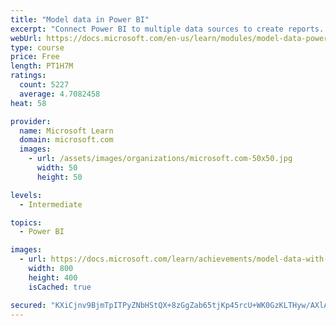 ```yaml
---
title: "Model data in Power BI"
excerpt: "Connect Power BI to multiple data sources to create reports. Define the relationship between your data sources."
webUrl: https://docs.microsoft.com/en-us/learn/modules/model-data-power-bi/
type: course
price: Free
length: PT1H7M
ratings:
  count: 5227
  average: 4.7082458
heat: 58

provider:
  name: Microsoft Learn
  domain: microsoft.com
  images:
    - url: /assets/images/organizations/microsoft.com-50x50.jpg
      width: 50
      height: 50

levels:
  - Intermediate

topics:
  - Power BI

images:
  - url: https://docs.microsoft.com/learn/achievements/model-data-with-power-bi-desktop-social.png
    width: 800
    height: 400
    isCached: true

secured: "KXiCjnv9BjmTpITPyZNbHStQX+8zGgZab65tjKp45rcU+WK0GzKLTHyw/AXlAGxuMv+DdnehpiA2LJ5GGdMb/uGLwbZm/uUOAaWBGXvVQapaL1BZilxPNi7cY9VZhoPYKTEAbeW2zDE+AjP5AIb3PKNEKkvEYNvlquQTbT/dWg17Ro0ZDQgh2F91AGxMM8B8zhUM1YXignszkQduvXI1rBJ2QmOmge1YRtuythQD4ube23L5aNGLG60Nz7haZ+RtvCU+ZecM7T8S1RS9wXmGu1CBoe/9dq/dyy5Hx/PA1UWlEXwhpXKIWdDEtbgm7x2acN1aKFz7eF9R+OMpBjfOZoavIc+oCAqVrNqZxtB/hdRpUI3edZwv8Igmq2QGLEWD6LEaLG4a82FmtVgj08rGsiGwzdcxLCdG69r3vduSPnU=;rKqBIQ5C9OtAdgSYIDJ77g=="
---
```


